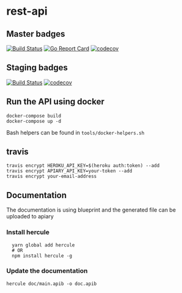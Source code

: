 # rest-api

## Master badges

[![Build Status](https://travis-ci.org/cryplio/rest-api.svg?branch=master)](https://travis-ci.org/cryplio/rest-api)
[![Go Report Card](https://goreportcard.com/badge/github.com/cryplio/rest-api)](https://goreportcard.com/report/github.com/cryplio/rest-api)
[![codecov](https://codecov.io/gh/cryplio/rest-api/branch/master/graph/badge.svg)](https://codecov.io/gh/cryplio/rest-api)

## Staging badges

[![Build Status](https://travis-ci.org/cryplio/rest-api.svg?branch=staging)](https://travis-ci.org/cryplio/rest-api)
[![codecov](https://codecov.io/gh/cryplio/rest-api/branch/staging/graph/badge.svg)](https://codecov.io/gh/cryplio/rest-api)

## Run the API using docker

```
docker-compose build
docker-compose up -d
```

Bash helpers can be found in `tools/docker-helpers.sh`

## travis

```
travis encrypt HEROKU_API_KEY=$(heroku auth:token) --add
travis encrypt APIARY_API_KEY=your-token --add
travis encrypt your-email-address
```

## Documentation

The documentation is using blueprint and the generated file can be uploaded to apiary

### Install hercule

```
  yarn global add hercule
  # OR
  npm install hercule -g
```

### Update the documentation

```
hercule doc/main.apib -o doc.apib
```
